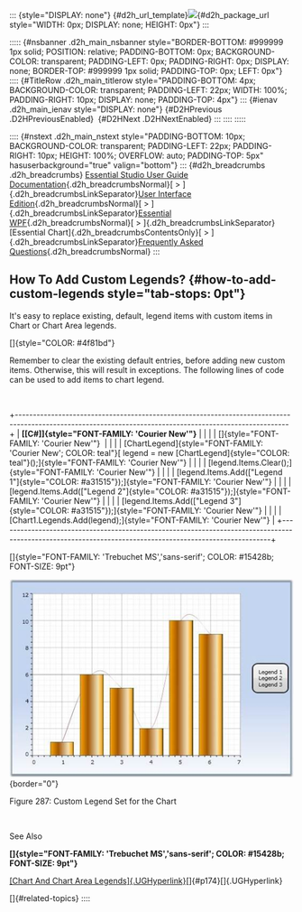 ::: {style="DISPLAY: none"}
[](ms-xhelp:///?Id=d2h_url_template){#d2h_url_template}![](!package_url!){#d2h_package_url style="WIDTH: 0px; DISPLAY: none; HEIGHT: 0px"}
:::

::::: {#nsbanner .d2h_main_nsbanner style="BORDER-BOTTOM: #999999 1px solid; POSITION: relative; PADDING-BOTTOM: 0px; BACKGROUND-COLOR: transparent; PADDING-LEFT: 0px; PADDING-RIGHT: 0px; DISPLAY: none; BORDER-TOP: #999999 1px solid; PADDING-TOP: 0px; LEFT: 0px"}
:::: {#TitleRow .d2h_main_titlerow style="PADDING-BOTTOM: 4px; BACKGROUND-COLOR: transparent; PADDING-LEFT: 22px; WIDTH: 100%; PADDING-RIGHT: 10px; DISPLAY: none; PADDING-TOP: 4px"}
::: {#ienav .d2h_main_ienav style="DISPLAY: none"}
[](ms-xhelp:///?Id=9948a16a-de22-4923-8f6a-b54487f5d36e){#D2HPrevious .D2HPreviousEnabled}  [](ms-xhelp:///?Id=efe34a27-b49d-48d5-98c0-80a02f494512){#D2HNext .D2HNextEnabled}
:::
::::
:::::

:::: {#nstext .d2h_main_nstext style="PADDING-BOTTOM: 10px; BACKGROUND-COLOR: transparent; PADDING-LEFT: 22px; PADDING-RIGHT: 10px; HEIGHT: 100%; OVERFLOW: auto; PADDING-TOP: 5px" hasuserbackground="true" valign="bottom"}
::: {#d2h_breadcrumbs .d2h_breadcrumbs}
[Essential Studio User Guide Documentation](ms-xhelp:///?Id=12457748-09e3-4d74-a240-8e049cedf030){.d2h_breadcrumbsNormal}[ \> ]{.d2h_breadcrumbsLinkSeparator}[User Interface Edition](ms-xhelp:///?Id=c29296b7-531c-413b-a0ec-488ca1f7f669){.d2h_breadcrumbsNormal}[ \> ]{.d2h_breadcrumbsLinkSeparator}[Essential WPF](ms-xhelp:///?Id=7f4f82c5-151c-4262-94d0-75c4626c77bc){.d2h_breadcrumbsNormal}[ \> ]{.d2h_breadcrumbsLinkSeparator}[Essential Chart]{.d2h_breadcrumbsContentsOnly}[ \> ]{.d2h_breadcrumbsLinkSeparator}[Frequently Asked Questions](ms-xhelp:///?Id=281ed4d3-72ba-4601-9dda-3a871f3a4a23){.d2h_breadcrumbsNormal}
:::

## How To Add Custom Legends? {#how-to-add-custom-legends style="tab-stops: 0pt"}

It\'s easy to replace existing, default, legend items with custom items in Chart or Chart Area legends.

[]{style="COLOR: #4f81bd"} 

Remember to clear the existing default entries, before adding new custom items. Otherwise, this will result in exceptions. The following lines of code can be used to add items to chart legend.

 

+---------------------------------------------------------------------------------------------------------------------------------------------------------+
| **[\[C#\]]{style="FONT-FAMILY: 'Courier New'"}**                                                                                                        |
|                                                                                                                                                         |
| []{style="FONT-FAMILY: 'Courier New'"}                                                                                                                  |
|                                                                                                                                                         |
| [ChartLegend]{style="FONT-FAMILY: 'Courier New'; COLOR: teal"}[ legend = new [ChartLegend]{style="COLOR: teal"}();]{style="FONT-FAMILY: 'Courier New'"} |
|                                                                                                                                                         |
| [legend.Items.Clear();]{style="FONT-FAMILY: 'Courier New'"}                                                                                             |
|                                                                                                                                                         |
| [legend.Items.Add([\"Legend 1\"]{style="COLOR: #a31515"});]{style="FONT-FAMILY: 'Courier New'"}                                                         |
|                                                                                                                                                         |
| [legend.Items.Add([\"Legend 2\"]{style="COLOR: #a31515"});]{style="FONT-FAMILY: 'Courier New'"}                                                         |
|                                                                                                                                                         |
| [legend.Items.Add([\"Legend 3\"]{style="COLOR: #a31515"});]{style="FONT-FAMILY: 'Courier New'"}                                                         |
|                                                                                                                                                         |
| [Chart1.Legends.Add(legend);]{style="FONT-FAMILY: 'Courier New'"}                                                                                       |
+---------------------------------------------------------------------------------------------------------------------------------------------------------+

[]{style="FONT-FAMILY: 'Trebuchet MS','sans-serif'; COLOR: #15428b; FONT-SIZE: 9pt"} 

![](ImagesExt/image81_299.jpg){border="0"}

Figure 287: Custom Legend Set for the Chart

 

See Also

**[]{style="FONT-FAMILY: 'Trebuchet MS','sans-serif'; COLOR: #15428b; FONT-SIZE: 9pt"}** 

[[Chart And Chart Area Legends]{.UGHyperlink}](ms-xhelp:///?Id=9595db5d-9ce1-46e7-93db-87a08a461b0b)[]{#p174}[]{.UGHyperlink}

[]{#related-topics}
::::
